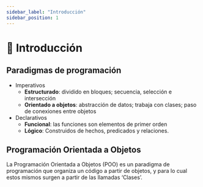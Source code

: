 ```yaml
---
sidebar_label: "Introducción"
sidebar_position: 1
---
```


# 🌟 Introducción

## Paradigmas de programación

- Imperativos
  - **Estructurado**: dividido en bloques; secuencia, selección e intersección
  - **Orientado a objetos**: abstracción de datos; trabaja con clases; paso de conexiones entre objetos
- Declarativos
  - **Funcional**: las funciones son elementos de primer orden
  - **Lógico**: Construidos de hechos, predicados y relaciones.

## Programación Orientada a Objetos
La Programación Orientada a Objetos (POO) es un paradigma de programación que organiza un código a partir de objetos, y para lo cual estos mismos surgen a partir de las llamadas ‘Clases’.
